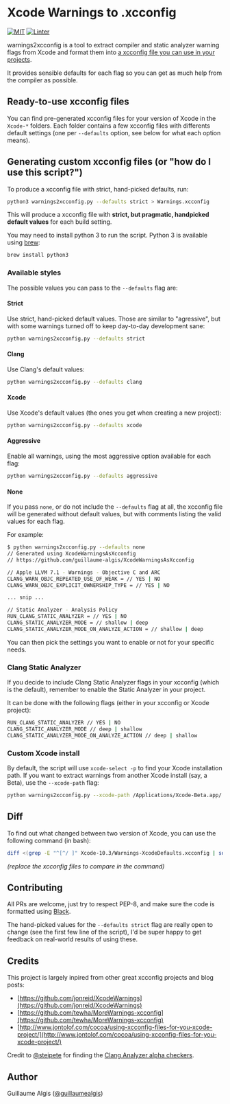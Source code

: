 # Xcode Warnings to .xcconfig

[![MIT](https://img.shields.io/github/license/guillaumealgis/XcodeWarningsAsXcconfig.svg)](https://tldrlegal.com/license/mit-license)
[![Linter](https://github.com/guillaumealgis/XcodeWarningsAsXcconfig/workflows/Linter/badge.svg)](https://github.com/guillaumealgis/XcodeWarningsAsXcconfig/actions?query=workflow%3ALinter)

warnings2xcconfig is a tool to extract compiler and static analyzer warning flags from Xcode and format them into [a xcconfig file you can use in your projects](http://www.jontolof.com/cocoa/using-xcconfig-files-for-you-xcode-project/).

It provides sensible defaults for each flag so you can get as much help from the compiler as possible.

## Ready-to-use xcconfig files

You can find pre-generated xcconfig files for your version of Xcode in the `Xcode-*` folders. Each folder contains a few xcconfig files with differents default settings (one per `--defaults` option, see below for what each option means).

## Generating custom xcconfig files (or "how do I use this script?")

To produce a xcconfig file with strict, hand-picked defaults, run:

```bash
python3 warnings2xcconfig.py --defaults strict > Warnings.xcconfig
```

This will produce a xcconfig file with **strict, but pragmatic, handpicked default values** for each build setting.

You may need to install python 3 to run the script. Python 3 is available using [brew](https://brew.sh/):

```bash
brew install python3
```


### Available styles

The possible values you can pass to the `--defaults` flag are:

#### Strict

Use strict, hand-picked default values. Those are similar to "agressive", but with some warnings turned off to keep day-to-day development sane:

```bash
python warnings2xcconfig.py --defaults strict
```

#### Clang

Use Clang's default values:

```bash
python warnings2xcconfig.py --defaults clang
```

#### Xcode

Use Xcode's default values (the ones you get when creating a new project):

```bash
python warnings2xcconfig.py --defaults xcode
```

#### Aggressive

Enable all warnings, using the most aggressive option available for each flag:

```bash
python warnings2xcconfig.py --defaults aggressive
```

#### None

If you pass `none`, or do not include the `--defaults` flag at all, the xcconfig file will be generated without default values, but with comments listing the valid values for each flag.

For example:

```bash
$ python warnings2xcconfig.py --defaults none
// Generated using XcodeWarningsAsXcconfig
// https://github.com/guillaume-algis/XcodeWarningsAsXcconfig

// Apple LLVM 7.1 - Warnings - Objective C and ARC
CLANG_WARN_OBJC_REPEATED_USE_OF_WEAK = // YES | NO
CLANG_WARN_OBJC_EXPLICIT_OWNERSHIP_TYPE = // YES | NO

... snip ...

// Static Analyzer - Analysis Policy
RUN_CLANG_STATIC_ANALYZER = // YES | NO
CLANG_STATIC_ANALYZER_MODE = // shallow | deep
CLANG_STATIC_ANALYZER_MODE_ON_ANALYZE_ACTION = // shallow | deep
```

You can then pick the settings you want to enable or not for your specific needs.

### Clang Static Analyzer

If you decide to include Clang Static Analyzer flags in your xcconfig (which is the default), remember to enable the Static Analyzer in your project.

It can be done with the following flags (either in your xcconfig or Xcode project):

```bash
RUN_CLANG_STATIC_ANALYZER // YES | NO
CLANG_STATIC_ANALYZER_MODE // deep | shallow
CLANG_STATIC_ANALYZER_MODE_ON_ANALYZE_ACTION // deep | shallow
```

### Custom Xcode install

By default, the script will use `xcode-select -p` to find your Xcode installation path. If you want to extract warnings from another Xcode install (say, a Beta), use the `--xcode-path` flag:

```bash
python warnings2xcconfig.py --xcode-path /Applications/Xcode-Beta.app/
```

## Diff

To find out what changed between two version of Xcode, you can use the following command (in bash):

```bash
diff <(grep -E "^[^/ ]" Xcode-10.3/Warnings-XcodeDefaults.xcconfig | sort) <(grep -E "^[^/ ]" Xcode-11.0/Warnings-XcodeDefaults.xcconfig | sort)
```

*(replace the xcconfig files to compare in the command)*

## Contributing

All PRs are welcome, just try to respect PEP-8, and make sure the code is formatted using [Black](https://github.com/psf/black).

The hand-picked values for the `--defaults strict` flag are really open to change (see the first few line of the script), I'd be super happy to get feedback on real-world results of using these.

## Credits

This project is largely inpired from other great xcconfig projects and blog posts:

- [https://github.com/jonreid/XcodeWarnings](https://github.com/jonreid/XcodeWarnings)
- [https://github.com/tewha/MoreWarnings-xcconfig](https://github.com/tewha/MoreWarnings-xcconfig)
- [http://www.jontolof.com/cocoa/using-xcconfig-files-for-you-xcode-project/](http://www.jontolof.com/cocoa/using-xcconfig-files-for-you-xcode-project/)

Credit to [@steipete](https://twitter.com/steipete) for finding the [Clang Analyzer alpha checkers](https://gist.github.com/steipete/86c4db2cda22aa7427bb453907885c1f).

## Author

Guillaume Algis ([@guillaumealgis](https://twitter.com/guillaumealgis))
